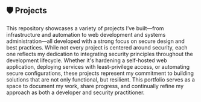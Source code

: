 ## 🛡️ Projects

This repository showcases a variety of projects I’ve built—from infrastructure and automation to web development and systems administration—all developed with a strong focus on secure design and best practices. While not every project is centered around security, each one reflects my dedication to integrating security principles throughout the development lifecycle. Whether it's hardening a self-hosted web application, deploying services with least-privilege access, or automating secure configurations, these projects represent my commitment to building solutions that are not only functional, but resilient. This portfolio serves as a space to document my work, share progress, and continually refine my approach as both a developer and security practitioner.
